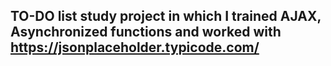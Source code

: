 ## TO-DO list study project in which I trained AJAX, Asynchronized functions and worked with  https://jsonplaceholder.typicode.com/ 
